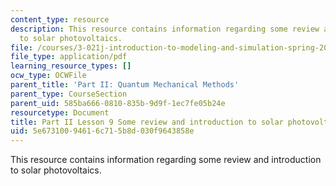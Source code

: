 ```yaml
---
content_type: resource
description: This resource contains information regarding some review and introduction
  to solar photovoltaics.
file: /courses/3-021j-introduction-to-modeling-and-simulation-spring-2012/5e67310094616c715b8d030f9643858e_MIT3_021JS11_L9.pdf
file_type: application/pdf
learning_resource_types: []
ocw_type: OCWFile
parent_title: 'Part II: Quantum Mechanical Methods'
parent_type: CourseSection
parent_uid: 585ba666-0810-835b-9d9f-1ec7fe05b24e
resourcetype: Document
title: Part II Lesson 9 Some review and introduction to solar photovoltaics
uid: 5e673100-9461-6c71-5b8d-030f9643858e
---
```

This resource contains information regarding some review and introduction to solar photovoltaics.